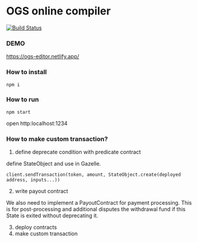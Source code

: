 # OGS online compiler

[![Build Status](https://travis-ci.org/cryptoeconomicslab/online-ogs-editor.svg?branch=master)](https://travis-ci.org/cryptoeconomicslab/online-ogs-editor)

### DEMO

https://ogs-editor.netlify.app/

### How to install

```
npm i
```

### How to run

```
npm start
```

open http:localhost:1234

### How to make custom transaction?

1. define deprecate condition with predicate contract

define StateObject and use in Gazelle.

```
client.sendTransaction(token, amount, StateObject.create(deployed address, inputs...))
```

2. write payout contract

We also need to implement a PayoutContract for payment processing.
This is for post-processing and additional disputes the withdrawal fund if this State is exited without deprecating it.

3. deploy contracts
4. make custom transaction
